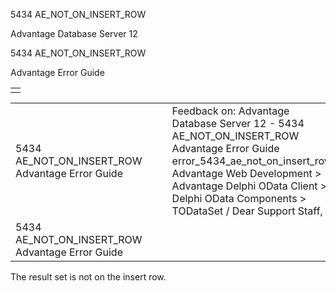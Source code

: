 5434 AE\_NOT\_ON\_INSERT\_ROW




Advantage Database Server 12  

5434 AE\_NOT\_ON\_INSERT\_ROW

Advantage Error Guide

|  |
| --- |
|  |

|  |  |  |  |  |
| --- | --- | --- | --- | --- |
| 5434 AE\_NOT\_ON\_INSERT\_ROW  Advantage Error Guide |  |  | Feedback on: Advantage Database Server 12 - 5434 AE\_NOT\_ON\_INSERT\_ROW Advantage Error Guide error\_5434\_ae\_not\_on\_insert\_row Advantage Web Development > Advantage Delphi OData Client > Delphi OData Components > TODataSet / Dear Support Staff, |  |
| 5434 AE\_NOT\_ON\_INSERT\_ROW  Advantage Error Guide |  |  |  |  |

The result set is not on the insert row.